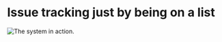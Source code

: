Issue tracking just by being on a list
======================================



![The system in action.](http://i.imgur.com/xDkUUcw.png)
